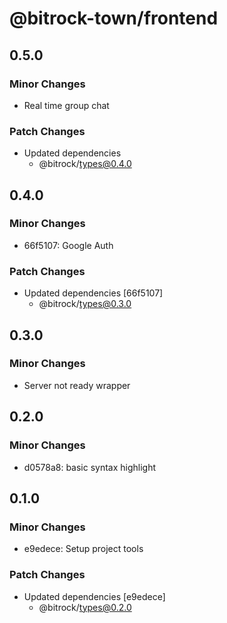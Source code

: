 # @bitrock-town/frontend

## 0.5.0

### Minor Changes

- Real time group chat

### Patch Changes

- Updated dependencies
  - @bitrock/types@0.4.0

## 0.4.0

### Minor Changes

- 66f5107: Google Auth

### Patch Changes

- Updated dependencies [66f5107]
  - @bitrock/types@0.3.0

## 0.3.0

### Minor Changes

- Server not ready wrapper

## 0.2.0

### Minor Changes

- d0578a8: basic syntax highlight

## 0.1.0

### Minor Changes

- e9edece: Setup project tools

### Patch Changes

- Updated dependencies [e9edece]
  - @bitrock/types@0.2.0
